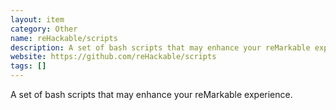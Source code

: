 ```yaml
---
layout: item
category: Other
name: reHackable/scripts
description: A set of bash scripts that may enhance your reMarkable experience.
website: https://github.com/reHackable/scripts
tags: []
---
```


A set of bash scripts that may enhance your reMarkable experience.
